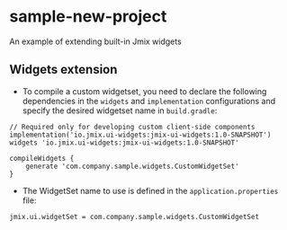 # sample-new-project

An example of extending built-in Jmix widgets

## Widgets extension

* To compile a custom widgetset, you need to declare the following dependencies in the `widgets` and `implementation` configurations and specify the desired widgetset name in `build.gradle`:

```
// Required only for developing custom client-side components
implementation('io.jmix.ui-widgets:jmix-ui-widgets:1.0-SNAPSHOT')
widgets 'io.jmix.ui-widgets:jmix-ui-widgets:1.0-SNAPSHOT'

compileWidgets {
    generate 'com.company.sample.widgets.CustomWidgetSet'
}
```

* The WidgetSet name to use is defined in the `application.properties` file:

```
jmix.ui.widgetSet = com.company.sample.widgets.CustomWidgetSet
```
